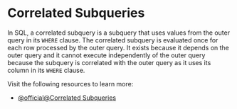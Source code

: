 # Correlated Subqueries

In SQL, a correlated subquery is a subquery that uses values from the outer query in its `WHERE` clause. The correlated subquery is evaluated once for each row processed by the outer query. It exists because it depends on the outer query and it cannot execute independently of the outer query because the subquery is correlated with the outer query as it uses its column in its `WHERE` clause.

Visit the following resources to learn more:

- [@official@Correlated Subqueries](https://dev.mysql.com/doc/refman/8.4/en/correlated-subqueries.html)